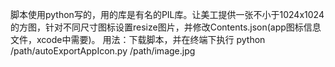 脚本使用python写的，用的库是有名的PIL库。让美工提供一张不小于1024x1024的方图，针对不同尺寸图标设置resize图片，并修改Contents.json(app图标信息文件，xcode中需要)。
用法：下载脚本，并在终端下执行
python /path/autoExportAppIcon.py /path/image.jpg



